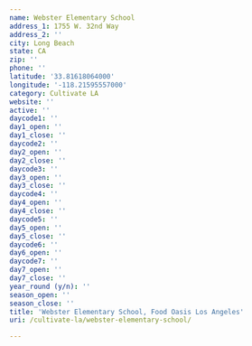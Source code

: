 ```yaml
---
name: Webster Elementary School
address_1: 1755 W. 32nd Way
address_2: ''
city: Long Beach
state: CA
zip: ''
phone: ''
latitude: '33.81618064000'
longitude: '-118.21595557000'
category: Cultivate LA
website: ''
active: ''
daycode1: ''
day1_open: ''
day1_close: ''
daycode2: ''
day2_open: ''
day2_close: ''
daycode3: ''
day3_open: ''
day3_close: ''
daycode4: ''
day4_open: ''
day4_close: ''
daycode5: ''
day5_open: ''
day5_close: ''
daycode6: ''
day6_open: ''
daycode7: ''
day7_open: ''
day7_close: ''
year_round (y/n): ''
season_open: ''
season_close: ''
title: 'Webster Elementary School, Food Oasis Los Angeles'
uri: /cultivate-la/webster-elementary-school/

---
```

